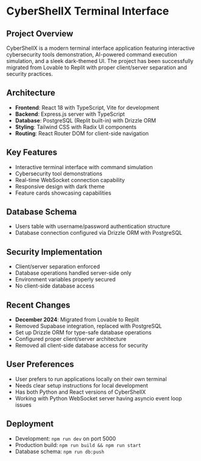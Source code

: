 # CyberShellX Terminal Interface

## Project Overview
CyberShellX is a modern terminal interface application featuring interactive cybersecurity tools demonstration, AI-powered command execution simulation, and a sleek dark-themed UI. The project has been successfully migrated from Lovable to Replit with proper client/server separation and security practices.

## Architecture
- **Frontend**: React 18 with TypeScript, Vite for development
- **Backend**: Express.js server with TypeScript
- **Database**: PostgreSQL (Replit built-in) with Drizzle ORM
- **Styling**: Tailwind CSS with Radix UI components
- **Routing**: React Router DOM for client-side navigation

## Key Features
- Interactive terminal interface with command simulation
- Cybersecurity tool demonstrations
- Real-time WebSocket connection capability
- Responsive design with dark theme
- Feature cards showcasing capabilities

## Database Schema
- Users table with username/password authentication structure
- Database connection configured via Drizzle ORM with PostgreSQL

## Security Implementation
- Client/server separation enforced
- Database operations handled server-side only
- Environment variables properly secured
- No client-side database access

## Recent Changes
- **December 2024**: Migrated from Lovable to Replit
- Removed Supabase integration, replaced with PostgreSQL
- Set up Drizzle ORM for type-safe database operations
- Configured proper client/server architecture
- Removed all client-side database access for security

## User Preferences
- User prefers to run applications locally on their own terminal
- Needs clear setup instructions for local development
- Has both Python and React versions of CyberShellX
- Working with Python WebSocket server having asyncio event loop issues

## Deployment
- Development: `npm run dev` on port 5000
- Production build: `npm run build && npm run start`
- Database schema: `npm run db:push`